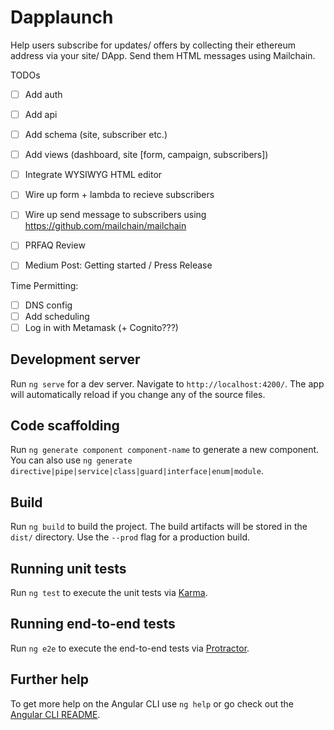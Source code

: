 # Dapplaunch

Help users subscribe for updates/ offers by collecting their ethereum address via your site/ DApp. Send them HTML messages using Mailchain.

TODOs

- [ ] Add auth
- [ ] Add api
- [ ] Add schema (site, subscriber etc.)
- [ ] Add views (dashboard, site [form, campaign, subscribers])
- [ ] Integrate WYSIWYG HTML editor
- [ ] Wire up form + lambda to recieve subscribers
- [ ] Wire up send message to subscribers using <https://github.com/mailchain/mailchain>

- [ ] PRFAQ Review
- [ ] Medium Post: Getting started / Press Release

Time Permitting:

- [ ] DNS config
- [ ] Add scheduling
- [ ] Log in with Metamask (+ Cognito???)

## Development server

Run `ng serve` for a dev server. Navigate to `http://localhost:4200/`. The app will automatically reload if you change any of the source files.

## Code scaffolding

Run `ng generate component component-name` to generate a new component. You can also use `ng generate directive|pipe|service|class|guard|interface|enum|module`.

## Build

Run `ng build` to build the project. The build artifacts will be stored in the `dist/` directory. Use the `--prod` flag for a production build.

## Running unit tests

Run `ng test` to execute the unit tests via [Karma](https://karma-runner.github.io).

## Running end-to-end tests

Run `ng e2e` to execute the end-to-end tests via [Protractor](http://www.protractortest.org/).

## Further help

To get more help on the Angular CLI use `ng help` or go check out the [Angular CLI README](https://github.com/angular/angular-cli/blob/master/README.md).
